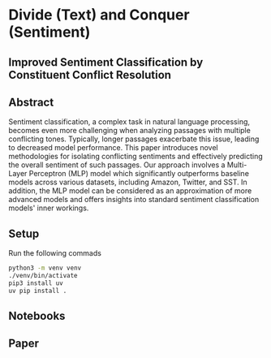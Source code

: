 # Divide (Text) and Conquer (Sentiment)
## Improved Sentiment Classification by Constituent Conflict Resolution

## Abstract
Sentiment classification, a complex task in natural language processing, becomes even more challenging when analyzing passages with multiple conflicting tones. Typically, longer passages exacerbate this issue, leading to decreased model performance. This paper introduces novel methodologies for isolating conflicting sentiments and effectively predicting the overall sentiment of such passages. Our approach involves a Multi-Layer Perceptron (MLP) model which significantly outperforms baseline models across various datasets, including Amazon, Twitter, and SST. In addition, the MLP model can be considered as an approximation of more advanced models and offers insights into standard sentiment classification models' inner workings.


## Setup
Run the following commads

```bash
python3 -m venv venv
./venv/bin/activate
pip3 install uv
uv pip install .
```

## Notebooks

## Paper

